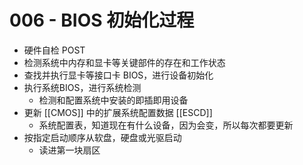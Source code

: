 # 006 - BIOS 初始化过程

+ 硬件自检 POST
+ 检测系统中内存和显卡等关键部件的存在和工作状态
+ 查找并执行显卡等接口卡 BIOS，进行设备初始化
+ 执行系统BIOS，进行系统检测
	+ 检测和配置系统中安装的即插即用设备
+ 更新 [[CMOS]] 中的扩展系统配置数据 [[ESCD]]
	+ 系统配置表，知道现在有什么设备，因为会变，所以每次都要更新
+ 按指定启动顺序从软盘，硬盘或光驱启动
	+ 读进第一块扇区



